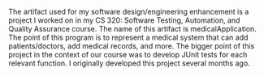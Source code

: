 The artifact used for my software design/engineering enhancement is a project I worked on in my CS 320: Software Testing, Automation, and Quality Assurance course. The name of this artifact is medicalApplication. The point of this program is to represent a medical system that can add patients/doctors, add medical records, and more. The bigger point of this project in the context of our course was to develop JUnit tests for each relevant function. I originally developed this project several months ago.
